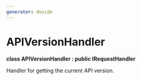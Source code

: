 ```yaml
---
generator: doxide
---
```



# APIVersionHandler

**class APIVersionHandler : public IRequestHandler**

 Handler for getting the current API version.


